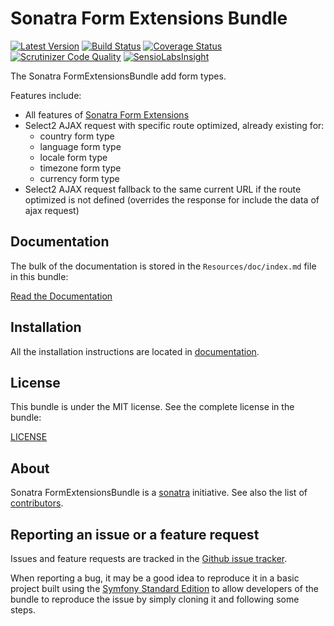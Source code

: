 Sonatra Form Extensions Bundle
==============================

[![Latest Version](https://img.shields.io/packagist/v/sonatra/form-extensions-bundle.svg)](https://packagist.org/packages/sonatra/form-extensions-bundle)
[![Build Status](https://img.shields.io/travis/sonatra/sonatra-form-extensions-bundle/master.svg)](https://travis-ci.org/sonatra/sonatra-form-extensions-bundle)
[![Coverage Status](https://img.shields.io/coveralls/sonatra/sonatra-form-extensions-bundle/master.svg)](https://coveralls.io/r/sonatra/sonatra-form-extensions-bundle?branch=master)
[![Scrutinizer Code Quality](https://img.shields.io/scrutinizer/g/sonatra/sonatra-form-extensions-bundle/master.svg)](https://scrutinizer-ci.com/g/sonatra/sonatra-form-extensions-bundle?branch=master)
[![SensioLabsInsight](https://img.shields.io/sensiolabs/i/f353d527-edf0-42a5-aa13-8b045668d853.svg)](https://insight.sensiolabs.com/projects/f353d527-edf0-42a5-aa13-8b045668d853)

The Sonatra FormExtensionsBundle add form types.

Features include:

- All features of [Sonatra Form Extensions](https://github.com/sonatra/sonatra-form-extensions)
- Select2 AJAX request with specific route optimized, already existing for:
  * country form type
  * language form type
  * locale form type
  * timezone form type
  * currency form type
- Select2 AJAX request fallback to the same current URL if the route optimized is
  not defined (overrides the response for include the data of ajax request)

Documentation
-------------

The bulk of the documentation is stored in the `Resources/doc/index.md`
file in this bundle:

[Read the Documentation](Resources/doc/index.md)

Installation
------------

All the installation instructions are located in [documentation](Resources/doc/index.md).

License
-------

This bundle is under the MIT license. See the complete license in the bundle:

[LICENSE](LICENSE)

About
-----

Sonatra FormExtensionsBundle is a [sonatra](https://github.com/sonatra) initiative.
See also the list of [contributors](https://github.com/sonatra/sonatra-form-extensions-bundle/graphs/contributors).

Reporting an issue or a feature request
---------------------------------------

Issues and feature requests are tracked in the [Github issue tracker](https://github.com/sonatra/sonatra-form-extensions-bundle/issues).

When reporting a bug, it may be a good idea to reproduce it in a basic project
built using the [Symfony Standard Edition](https://github.com/symfony/symfony-standard)
to allow developers of the bundle to reproduce the issue by simply cloning it
and following some steps.
